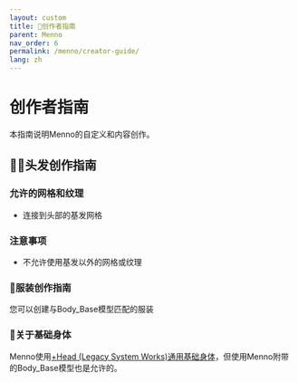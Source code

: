 ```yaml
---
layout: custom
title: 🎨创作者指南
parent: Menno
nav_order: 6
permalink: /menno/creator-guide/
lang: zh
---
```


# 创作者指南

本指南说明Menno的自定义和内容创作。

## 👨‍🦱头发创作指南

### 允许的网格和纹理
- 连接到头部的基发网格

### 注意事项
- 不允许使用基发以外的网格或纹理

### 👕服装创作指南
您可以创建与Body_Base模型匹配的服装

### 🧍关于基础身体

Menno使用[+Head (Legacy System Works)通用基础身体](https://booth.pm/ja/items/5153266)，但使用Menno附带的Body_Base模型也是允许的。 